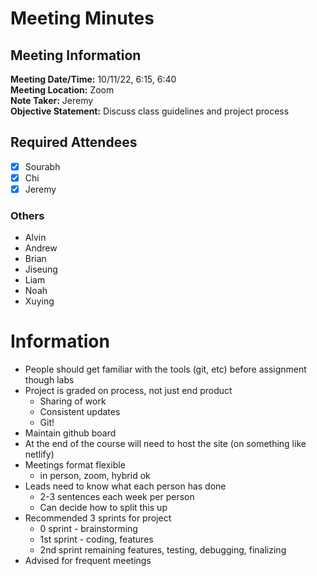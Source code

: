 # Meeting Minutes
## Meeting Information
**Meeting Date/Time:** 10/11/22, 6:15, 6:40   
**Meeting Location:** Zoom   
**Note Taker:** Jeremy  
**Objective Statement:** Discuss class guidelines and project process

## Required Attendees
- [x] Sourabh
- [x] Chi
- [x] Jeremy

### Others

- Alvin
- Andrew
- Brian
- Jiseung
- Liam
- Noah
- Xuying

# Information
- People should get familiar with the tools (git, etc) before assignment though labs
- Project is graded on process, not just end product
  - Sharing of work
  - Consistent updates
  - Git!
- Maintain github board
- At the end of the course will need to host the site (on something like netlify)
- Meetings format flexible
  - in person, zoom, hybrid ok
- Leads need to know what each person has done
  - 2-3 sentences each week per person
  - Can decide how to split this up
- Recommended 3 sprints for project
  - 0 sprint - brainstorming
  - 1st sprint - coding, features
  - 2nd sprint remaining features, testing, debugging, finalizing
- Advised for frequent meetings
